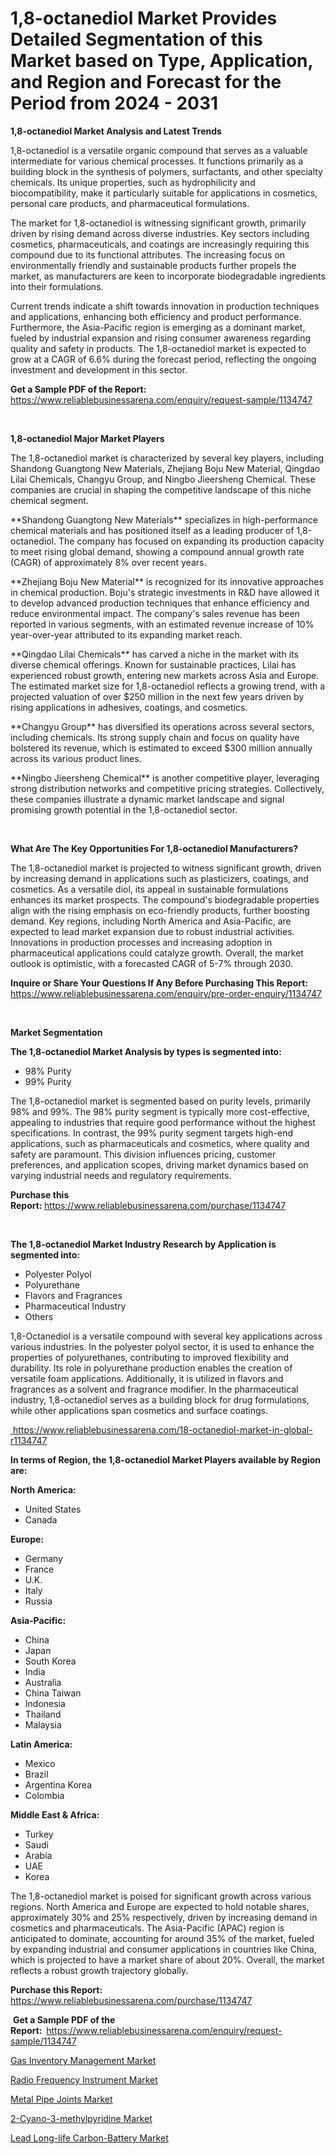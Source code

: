 <p><h1>1,8-octanediol Market Provides Detailed Segmentation of this Market based on Type, Application, and Region and Forecast for the Period from 2024 - 2031</h1></p><p><strong>1,8-octanediol Market Analysis and Latest Trends</strong></p>
<p><p>1,8-octanediol is a versatile organic compound that serves as a valuable intermediate for various chemical processes. It functions primarily as a building block in the synthesis of polymers, surfactants, and other specialty chemicals. Its unique properties, such as hydrophilicity and biocompatibility, make it particularly suitable for applications in cosmetics, personal care products, and pharmaceutical formulations.</p><p>The market for 1,8-octanediol is witnessing significant growth, primarily driven by rising demand across diverse industries. Key sectors including cosmetics, pharmaceuticals, and coatings are increasingly requiring this compound due to its functional attributes. The increasing focus on environmentally friendly and sustainable products further propels the market, as manufacturers are keen to incorporate biodegradable ingredients into their formulations.</p><p>Current trends indicate a shift towards innovation in production techniques and applications, enhancing both efficiency and product performance. Furthermore, the Asia-Pacific region is emerging as a dominant market, fueled by industrial expansion and rising consumer awareness regarding quality and safety in products. The 1,8-octanediol market is expected to grow at a CAGR of 6.6% during the forecast period, reflecting the ongoing investment and development in this sector.</p></p>
<p><strong>Get a Sample PDF of the Report:&nbsp;</strong> <a href="https://www.reliablebusinessarena.com/enquiry/request-sample/1134747?utm_campaign=1337&utm_medium=2&utm_source=Github&utm_content=ia&utm_term=08102024&utm_id=18-octanediol">https://www.reliablebusinessarena.com/enquiry/request-sample/1134747</a></p>
<p>&nbsp;</p>
<p><strong>1,8-octanediol Major Market Players</strong></p>
<p><p>The 1,8-octanediol market is characterized by several key players, including Shandong Guangtong New Materials, Zhejiang Boju New Material, Qingdao Lilai Chemicals, Changyu Group, and Ningbo Jieersheng Chemical. These companies are crucial in shaping the competitive landscape of this niche chemical segment.</p><p>**Shandong Guangtong New Materials** specializes in high-performance chemical materials and has positioned itself as a leading producer of 1,8-octanediol. The company has focused on expanding its production capacity to meet rising global demand, showing a compound annual growth rate (CAGR) of approximately 8% over recent years.</p><p>**Zhejiang Boju New Material** is recognized for its innovative approaches in chemical production. Boju's strategic investments in R&D have allowed it to develop advanced production techniques that enhance efficiency and reduce environmental impact. The company's sales revenue has been reported in various segments, with an estimated revenue increase of 10% year-over-year attributed to its expanding market reach.</p><p>**Qingdao Lilai Chemicals** has carved a niche in the market with its diverse chemical offerings. Known for sustainable practices, Lilai has experienced robust growth, entering new markets across Asia and Europe. The estimated market size for 1,8-octanediol reflects a growing trend, with a projected valuation of over $250 million in the next few years driven by rising applications in adhesives, coatings, and cosmetics.</p><p>**Changyu Group** has diversified its operations across several sectors, including chemicals. Its strong supply chain and focus on quality have bolstered its revenue, which is estimated to exceed $300 million annually across its various product lines.</p><p>**Ningbo Jieersheng Chemical** is another competitive player, leveraging strong distribution networks and competitive pricing strategies. Collectively, these companies illustrate a dynamic market landscape and signal promising growth potential in the 1,8-octanediol sector.</p></p>
<p>&nbsp;</p>
<p><strong>What Are The Key Opportunities For 1,8-octanediol Manufacturers?</strong></p>
<p><p>The 1,8-octanediol market is projected to witness significant growth, driven by increasing demand in applications such as plasticizers, coatings, and cosmetics. As a versatile diol, its appeal in sustainable formulations enhances its market prospects. The compound's biodegradable properties align with the rising emphasis on eco-friendly products, further boosting demand. Key regions, including North America and Asia-Pacific, are expected to lead market expansion due to robust industrial activities. Innovations in production processes and increasing adoption in pharmaceutical applications could catalyze growth. Overall, the market outlook is optimistic, with a forecasted CAGR of 5-7% through 2030.</p></p>
<p><strong>Inquire or Share Your Questions If Any Before Purchasing This Report:</strong> <a href="https://www.reliablebusinessarena.com/enquiry/pre-order-enquiry/1134747?utm_campaign=1337&utm_medium=2&utm_source=Github&utm_content=ia&utm_term=08102024&utm_id=18-octanediol">https://www.reliablebusinessarena.com/enquiry/pre-order-enquiry/1134747</a></p>
<p>&nbsp;</p>
<p><strong>Market Segmentation</strong></p>
<p><strong>The 1,8-octanediol Market Analysis by types is segmented into:</strong></p>
<p><ul><li>98% Purity</li><li>99% Purity</li></ul></p>
<p><p>The 1,8-octanediol market is segmented based on purity levels, primarily 98% and 99%. The 98% purity segment is typically more cost-effective, appealing to industries that require good performance without the highest specifications. In contrast, the 99% purity segment targets high-end applications, such as pharmaceuticals and cosmetics, where quality and safety are paramount. This division influences pricing, customer preferences, and application scopes, driving market dynamics based on varying industrial needs and regulatory requirements.</p></p>
<p><strong>Purchase this Report:&nbsp;</strong><a href="https://www.reliablebusinessarena.com/purchase/1134747?utm_campaign=1337&utm_medium=2&utm_source=Github&utm_content=ia&utm_term=08102024&utm_id=18-octanediol">https://www.reliablebusinessarena.com/purchase/1134747</a></p>
<p>&nbsp;</p>
<p><strong>The 1,8-octanediol Market Industry Research by Application is segmented into:</strong></p>
<p><ul><li>Polyester Polyol</li><li>Polyurethane</li><li>Flavors and Fragrances</li><li>Pharmaceutical Industry</li><li>Others</li></ul></p>
<p><p>1,8-Octanediol is a versatile compound with several key applications across various industries. In the polyester polyol sector, it is used to enhance the properties of polyurethanes, contributing to improved flexibility and durability. Its role in polyurethane production enables the creation of versatile foam applications. Additionally, it is utilized in flavors and fragrances as a solvent and fragrance modifier. In the pharmaceutical industry, 1,8-octanediol serves as a building block for drug formulations, while other applications span cosmetics and surface coatings.</p></p>
<p><a href="https://www.reliablebusinessarena.com/18-octanediol-market-in-global-r1134747?utm_campaign=1337&utm_medium=2&utm_source=Github&utm_content=ia&utm_term=08102024&utm_id=18-octanediol">&nbsp;https://www.reliablebusinessarena.com/18-octanediol-market-in-global-r1134747</a></p>
<p><strong>In terms of Region, the 1,8-octanediol Market Players available by Region are:</strong></p>
<p>
    <p> <strong> North America: </strong>
        <ul>
            <li>United States</li>
            <li>Canada</li>
        </ul>
        </p> 
    <p> <strong> Europe: </strong>
        <ul>
            <li>Germany</li>
            <li>France</li>
            <li>U.K.</li>
            <li>Italy</li>
            <li>Russia</li>
        </ul>
        </p> 
    <p> <strong> Asia-Pacific: </strong>
        <ul>
            <li>China</li>
            <li>Japan</li>
            <li>South Korea</li>
            <li>India</li>
            <li>Australia</li>
            <li>China Taiwan</li>
            <li>Indonesia</li>
            <li>Thailand</li>
            <li>Malaysia</li>
        </ul>
        </p> 
    <p> <strong> Latin America: </strong>
        <ul>
            <li>Mexico</li>
            <li>Brazil</li>
            <li>Argentina Korea</li>
            <li>Colombia</li>
        </ul>
        </p> 
    <p> <strong> Middle East & Africa: </strong>
        <ul>
            <li>Turkey</li>
            <li>Saudi</li>
            <li>Arabia</li>
            <li>UAE</li>
            <li>Korea</li>
        </ul>
    </p>
    </p>
<p><p>The 1,8-octanediol market is poised for significant growth across various regions. North America and Europe are expected to hold notable shares, approximately 30% and 25% respectively, driven by increasing demand in cosmetics and pharmaceuticals. The Asia-Pacific (APAC) region is anticipated to dominate, accounting for around 35% of the market, fueled by expanding industrial and consumer applications in countries like China, which is projected to have a market share of about 20%. Overall, the market reflects a robust growth trajectory globally.</p></p>
<p><strong>Purchase this Report: </strong><a href="https://www.reliablebusinessarena.com/purchase/1134747?utm_campaign=1337&utm_medium=2&utm_source=Github&utm_content=ia&utm_term=08102024&utm_id=18-octanediol">https://www.reliablebusinessarena.com/purchase/1134747</a></p>
<p>&nbsp;<strong>Get a Sample PDF of the Report:&nbsp;&nbsp;</strong><a href="https://www.reliablebusinessarena.com/enquiry/request-sample/1134747?utm_campaign=1337&utm_medium=2&utm_source=Github&utm_content=ia&utm_term=08102024&utm_id=18-octanediol">https://www.reliablebusinessarena.com/enquiry/request-sample/1134747</a></p>
<p><strong></strong></p>
<p><p><a href="https://www.linkedin.com/pulse/gas-inventory-management-market-size-growth-industry-analysis-mlzee?utm_campaign=1337&utm_medium=2&utm_source=Github&utm_content=ia&utm_term=08102024&utm_id=18-octanediol">Gas Inventory Management Market</a></p><p><a href="https://www.linkedin.com/pulse/strategic-market-insights-global-radio-frequency-instrument-d70sc?utm_campaign=1337&utm_medium=2&utm_source=Github&utm_content=ia&utm_term=08102024&utm_id=18-octanediol">Radio Frequency Instrument Market</a></p><p><a href="https://www.linkedin.com/pulse/metal-pipe-joints-market-indicators-size-regional-breakdown-4rche?utm_campaign=1337&utm_medium=2&utm_source=Github&utm_content=ia&utm_term=08102024&utm_id=18-octanediol">Metal Pipe Joints Market</a></p><p><a href="https://github.com/Krish2023na/Market-Research-Report-List-6/blob/main/2-cyano-3-methylpyridine-market.md?utm_campaign=1337&utm_medium=2&utm_source=Github&utm_content=ia&utm_term=08102024&utm_id=18-octanediol">2-Cyano-3-methylpyridine Market</a></p><p><a href="https://issuu.com/reportprime-2/docs/lead-long-life-carbon-battery-marke_b8774a30c7b581?utm_campaign=1337&utm_medium=2&utm_source=Github&utm_content=ia&utm_term=08102024&utm_id=18-octanediol">Lead Long-life Carbon-Battery Market</a></p></p>